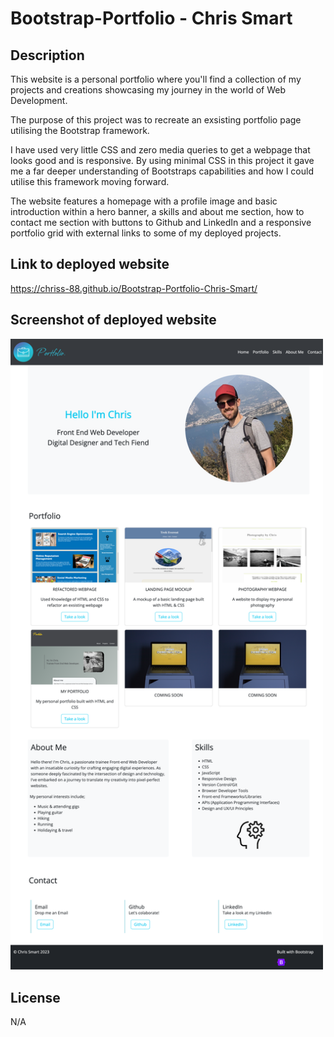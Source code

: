 # Bootstrap-Portfolio - Chris Smart

## Description

This website is a personal portfolio where you'll find a collection of my projects and creations showcasing my journey in the world of Web Development.

The purpose of this project was to recreate an exsisting portfolio page utilising the Bootstrap framework.

I have used very little CSS and zero media queries to get a webpage that looks good and is responsive. By using minimal CSS in this project it gave me a far deeper understanding of Bootstraps capabilities and how I could utilise this framework moving forward.

The website features a homepage with a profile image and basic introduction within a hero banner, a skills and about me section, how to contact me section with buttons to Github and LinkedIn and a responsive portfolio grid with external links to some of my deployed projects.

## Link to deployed website

https://chriss-88.github.io/Bootstrap-Portfolio-Chris-Smart/

## Screenshot of deployed website

<img src="assets/images/Bootstrap_portfolio.png" width="500">

## License

N/A
